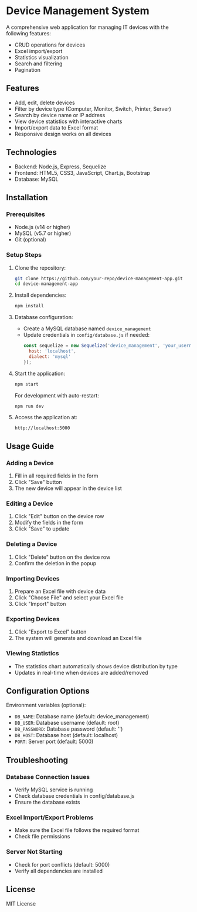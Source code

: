 # Device Management System

A comprehensive web application for managing IT devices with the following features:
- CRUD operations for devices
- Excel import/export
- Statistics visualization
- Search and filtering
- Pagination

## Features
- Add, edit, delete devices
- Filter by device type (Computer, Monitor, Switch, Printer, Server)
- Search by device name or IP address
- View device statistics with interactive charts
- Import/export data to Excel format
- Responsive design works on all devices

## Technologies
- Backend: Node.js, Express, Sequelize
- Frontend: HTML5, CSS3, JavaScript, Chart.js, Bootstrap
- Database: MySQL

## Installation

### Prerequisites
- Node.js (v14 or higher)
- MySQL (v5.7 or higher)
- Git (optional)

### Setup Steps
1. Clone the repository:
   ```bash
   git clone https://github.com/your-repo/device-management-app.git
   cd device-management-app
   ```

2. Install dependencies:
   ```bash
   npm install
   ```

3. Database configuration:
   - Create a MySQL database named `device_management`
   - Update credentials in `config/database.js` if needed:
     ```javascript
     const sequelize = new Sequelize('device_management', 'your_username', 'your_password', {
       host: 'localhost',
       dialect: 'mysql'
     });
     ```

4. Start the application:
   ```bash
   npm start
   ```
   For development with auto-restart:
   ```bash
   npm run dev
   ```

5. Access the application at:
   ```
   http://localhost:5000
   ```

## Usage Guide

### Adding a Device
1. Fill in all required fields in the form
2. Click "Save" button
3. The new device will appear in the device list

### Editing a Device
1. Click "Edit" button on the device row
2. Modify the fields in the form
3. Click "Save" to update

### Deleting a Device
1. Click "Delete" button on the device row
2. Confirm the deletion in the popup

### Importing Devices
1. Prepare an Excel file with device data
2. Click "Choose File" and select your Excel file
3. Click "Import" button

### Exporting Devices
1. Click "Export to Excel" button
2. The system will generate and download an Excel file

### Viewing Statistics
- The statistics chart automatically shows device distribution by type
- Updates in real-time when devices are added/removed

## Configuration Options

Environment variables (optional):
- `DB_NAME`: Database name (default: device_management)
- `DB_USER`: Database username (default: root)
- `DB_PASSWORD`: Database password (default: '')
- `DB_HOST`: Database host (default: localhost)
- `PORT`: Server port (default: 5000)

## Troubleshooting

### Database Connection Issues
- Verify MySQL service is running
- Check database credentials in config/database.js
- Ensure the database exists

### Excel Import/Export Problems
- Make sure the Excel file follows the required format
- Check file permissions

### Server Not Starting
- Check for port conflicts (default: 5000)
- Verify all dependencies are installed

## License
MIT License
